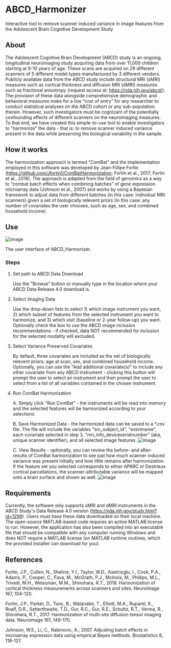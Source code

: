# ABCD_Harmonizer
Interactive tool to remove scanner induced variance in image features from the Adolescent Brain Cognitive Development Study

## About
The Adolescent Cognitive Brain Development (ABCD) study is an ongoing, longitudinal neuroimaging study acquiring data from over 11,000 children starting at 9-10 years of age. These scans are acquired on 29 different scanners of 5 different model types manufactured by 3 different vendors. Publicly available data from the ABCD study include structural MRI (sMRI) measures such as cortical thickness and diffusion MRI (dMRI) measures such as fractional anisotropy (request access at: https://nda.nih.gov/abcd/). The provision of these data alongside comprehensive demographic and behavioral measures make for a low “cost of entry” for any researcher to conduct statistical analyses on the ABCD cohort or any sub-population therein. However, such investigators must be cognizant of the potentially confounding effects of different scanners on the neuroimaging measures. To that end, we have created this simple-to-use tool to enable investigators to "harmonize" the data - that is: to remove scanner induced variance present in the data while preserving the biological variability in the sample.

## How it works
The harmonization approach is termed "ComBat" and the implementation employed in this software was developed by Jean-Fillipe Fortin (https://github.com/Jfortin1/ComBatHarmonization; Fortin et al., 2017; Fortin et al., 2018). The approach is adapted from the field of genomics as a way to “combat batch effects when combining batches” of gene expression microarray data (Johnson et al., 2007) and works by using a Bayesian framework to adjust data from different batches (in this case: individual MRI scanners) given a set of biologically relevent priors (in this case: any number of covariates the user chooses, such as age, sex, and combined household income)

## Use
![image](https://user-images.githubusercontent.com/98111478/200028418-c6d76e7e-2fe2-4ece-8f65-dc25477347c6.png)

The user interface of ABCD_Harmonizer.

### Steps
1.  Set path to ABCD Data Download

      Use the "Browse" button or manually type in the location where your ABCD Data Release 4.0 download is.

2.  Select Imaging Data
      
      Use the drop-down lists to select 1) which image instrument you want, 2) which subset of features from the selected instrument you want to harmonize, and 3) which visit (baseline or 2-year follow-up) you want. Optionally check the box to use the ABCD image inclusion recommendations - if checked, data NOT recommended for inclusion for the selected modality will excluded.

3.  Select Variance Preserved Covariates
      
      By default, three covariates are included as the set of biologically relevent priors: age at scan, sex, and combined household income. Optionally, you can use the "Add additional covariate(s)" to include any other covariate from any ABCD instrument - clicking this button will prompt the user to select an instrument and then prompt the user to select from a list of all variables contained in the chosen instrument. 

4.  Run ComBat Harmonization

      A. Simply click "Run ComBat" - the instruments will be read into memory and the selected features will be harmonized according to your selections

      B. Save Harmonized Data - the harmonized data can be saved to a *.csv file. The file will include the variables "src_subject_id", "eventname", each covariate selected in step 3, "mri_info_deviceserialnumber" (aka, unique scanner identifier), and all selected image features.
![image](https://user-images.githubusercontent.com/98111478/200028181-240ef542-32f4-46b9-9e2c-10672ba9269b.png)

      C. View Results - optionally, you can review the before- and after- results of ComBat harmonization to see just how much scanner induced variance was present initially and how little remains after harmonization. If the feature set you selected corresponds to either APARC or Destrieux cortical parcellations, the scanner-attributable variance will be mapped onto a brain surface and shown as well.
      ![image](https://user-images.githubusercontent.com/98111478/200028276-88c3be94-b95c-412f-b00f-bd03ea8d4b84.png)



## Requirements
Currently, the software only supports sMRI and dMRI instruments in the ABCD Study's Data Release 4.0 version (https://nda.nih.gov/study.html?id=1299). Users must have these data downloaded on their local machine.
The open-source MATLAB-based code requires an active MATLAB license to run. However, the application has also been compiled into an executable file that should be compatible with any computer running Windows and does NOT require a MATLAB license (on MATLAB runtime routines, which the provided installer can download for you).

## References
Fortin, J.P., Cullen, N., Sheline, Y.I., Taylor, W.D., Aselcioglu, I., Cook, P.A., Adams, P., Cooper, C., Fava, M., McGrath, P.J., McInnis, M., Phillips, M.L., Trivedi, M.H., Weissman, M.M., Shinohara, R.T., 2018. Harmonization of cortical thickness measurements across scanners and sites. Neuroimage 167, 104-120.

Fortin, J.P., Parker, D., Tunc, B., Watanabe, T., Elliott, M.A., Ruparel, K., Roalf, D.R., Satterthwaite, T.D., Gur, R.C., Gur, R.E., Schultz, R.T., Verma, R., Shinohara, R.T., 2017. Harmonization of multi-site diffusion tensor imaging data. Neuroimage 161, 149-170.

Johnson, W.E., Li, C., Rabinovic, A., 2007. Adjusting batch effects in microarray expression data using empirical Bayes methods. Biostatistics 8, 118-127.

